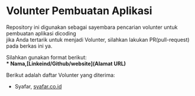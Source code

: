 # Volunter Pembuatan Aplikasi
Repository ini digunakan sebagai sayembara pencarian volunter untuk pembuatan aplikasi dicoding<br>
jika Anda tertarik untuk menjadi Volunter, silahkan lakukan PR(pull-request) pada berkas ini ya. <br>

Silahkan gunakan format berikut:<br>
**\* Nama,[Linkeind/Github/website](Alamat URL)**

Berikut adalah daftar Volunter yang diterima:<br>
* Syafar, [syafar.co.id](https://syafar.co.id)
